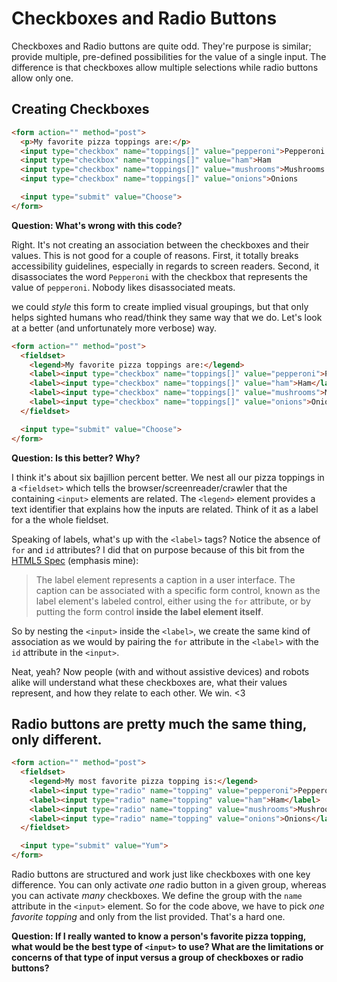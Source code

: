 # Checkboxes and Radio Buttons
Checkboxes and Radio buttons are quite odd. They're purpose is similar; provide multiple, pre-defined possibilities for the value of a single input. The difference is that checkboxes allow multiple selections while radio buttons allow only one.

## Creating Checkboxes
```html
<form action="" method="post">
  <p>My favorite pizza toppings are:</p>
  <input type="checkbox" name="toppings[]" value="pepperoni">Pepperoni
  <input type="checkbox" name="toppings[]" value="ham">Ham
  <input type="checkbox" name="toppings[]" value="mushrooms">Mushrooms
  <input type="checkbox" name="toppings[]" value="onions">Onions

  <input type="submit" value="Choose">
</form>
```

__Question: What's wrong with this code?__

Right. It's not creating an association between the checkboxes and their values. This is not good for a couple of reasons. First, it totally breaks accessibility guidelines, especially in regards to screen readers. Second, it disassociates the word `Pepperoni` with the checkbox that represents the value of `pepperoni`. Nobody likes disassociated meats.

we could _style_ this form to create implied visual groupings, but that only helps sighted humans who read/think they same way that we do. Let's look at a better (and unfortunately more verbose) way.

```html
<form action="" method="post">
  <fieldset>
    <legend>My favorite pizza toppings are:</legend>
    <label><input type="checkbox" name="toppings[]" value="pepperoni">Pepperoni</label>
    <label><input type="checkbox" name="toppings[]" value="ham">Ham</label>
    <label><input type="checkbox" name="toppings[]" value="mushrooms">Mushrooms</label>
    <label><input type="checkbox" name="toppings[]" value="onions">Onions</label>
  </fieldset>

  <input type="submit" value="Choose">
</form>
```
__Question: Is this better? Why?__

I think it's about six bajillion percent better. We nest all our pizza toppings in a `<fieldset>` which tells the browser/screenreader/crawler that the containing `<input>` elements are related. The `<legend>` element provides a text identifier that explains how the inputs are related. Think of it as a label for a the whole fieldset.

Speaking of labels, what's up with the `<label>` tags? Notice the absence of `for` and `id` attributes? I did that on purpose because of this bit from the [HTML5 Spec](http://www.w3.org/TR/2014/REC-html5-20141028/forms.html#the-label-element) (emphasis mine):

> The label element represents a caption in a user interface. The caption can be associated with a specific form control, known as the label element's labeled control, either using the `for` attribute, or by putting the form control __inside the label element itself__.

So by nesting the `<input>` inside the `<label>`, we create the same kind of association as we would by pairing the `for` attribute in the `<label>` with the `id` attribute in the `<input>`.

Neat, yeah? Now people (with and without assistive devices) and robots alike will understand what these checkboxes are, what their values represent, and how they relate to each other. We win. <3

## Radio buttons are pretty much the same thing, only different.

```html
<form action="" method="post">
  <fieldset>
    <legend>My most favorite pizza topping is:</legend>
    <label><input type="radio" name="topping" value="pepperoni">Pepperoni</label>
    <label><input type="radio" name="topping" value="ham">Ham</label>
    <label><input type="radio" name="topping" value="mushrooms">Mushrooms</label>
    <label><input type="radio" name="topping" value="onions">Onions</label>
  </fieldset>

  <input type="submit" value="Yum">
</form>
```

Radio buttons are structured and work just like checkboxes with one key difference. You can only activate _one_ radio button in a given group, whereas you can activate _many_ checkboxes. We define the group with the `name` attribute in the `<input>` element. So for the code above, we have to pick _one favorite topping_ and only from the list provided. That's a hard one.

__Question: If I really wanted to know a person's favorite pizza topping, what would be the best type of `<input>` to use? What are the limitations or concerns of that type of input versus a group of checkboxes or radio buttons?__
